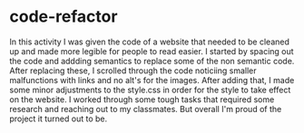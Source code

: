 # code-refactor
In this activity I was given the code of a website that needed to be cleaned up and made more legible for people to read easier. I started by spacing out the code and addding semantics to replace some of the non semantic code. After replacing these, I scrolled through the code noticiing smaller malfunctions with links and no alt's for the images. After adding that, I made some minor adjustments to the style.css in order for the style to take effect on the website. I worked through some tough tasks that required some research and reaching out to my classmates. But overall I'm proud of the project it turned out to be.
